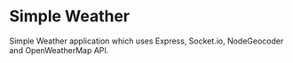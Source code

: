 # Simple Weather
Simple Weather application which uses Express, Socket.io, NodeGeocoder and OpenWeatherMap API.
